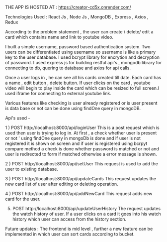 THE APP IS HOSTED AT : https://creator-cd5x.onrender.com/

Technologies Used : React Js , Node Js , MongoDB , Express ,  Axios , Redux

According to the problem statement , the user can create / delete/ edit a card which contains name and link to youtube video.

I built a simple username, password based authentication system. Two users can be differentiated using username so username is like a primary key to the user database. 
I used bcrypt library for encrytion and decryption of password. I used express js for building restful api's , mongodb library for connecting to db, quering to database 
and axios for api calls.

Once a user logs in , he can see all his cards created till date. Each card has a name , edit button , delete button. If user clicks on the card , youtube video will 
begin to play inside the card which can be resized to full screen.I used iframe for connecting to external youtube link. 

Various features like checking is user already registered or is user present is data base or not can be done using findOne query in mongoDB.

Api's used -

1 ) POST http://localhost:8000/api/loginUser This is a post request which is used then user is trying to log in. At first , a check whether user is present or not '
    using findOne query in mongoDb is done and if user is not registered it is shown on screen and if user is registered using bcrpyt compare method a check is done 
    whether password is matched or not and user is redirected to form if matched otherwise a error message is shown.
    
2 ) POST http://localhost:8000/api/setUser This request is used to add the user to existing database.

3 ) POST http://localhost:8000/api/updateCards This request updates the new card list of user after editing or deleting operation.

4 ) POST http://localhost:8000/api/addNewCard This request adds new card for the user.

5) POST http://localhost:8000/api/updateUserHistory The request updates the watch history of user. If a user clicks on a card it goes into his watch history which
    user can access from the history section.
    
Future updates : The frontend is mid level , further a new feature can be implemented in which user can sort cards according to bucket.
